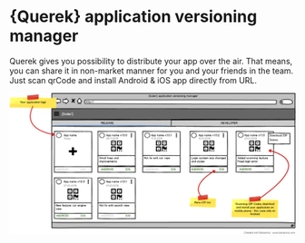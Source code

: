 # {Querek} application versioning manager
Querek gives you possibility to distribute your app over the air. That means, you can share it in non-market manner for you and your friends in the team. Just scan qrCode and install Android & iOS app directly from URL.

![](https://github.com/astanecki/Querek-server/blob/dev/assets/main.png)